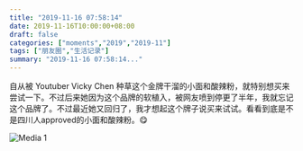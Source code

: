 ```yaml
---
title: "2019-11-16 07:58:14"
date: 2019-11-16T10:00:00+08:00
draft: false
categories: ["moments","2019","2019-11"]
tags: ["朋友圈","生活记录"]
summary: "2019-11-16 07:58:14..."
---
```


自从被 Youtuber Vicky Chen 种草这个金牌干溜的小面和酸辣粉，就特别想买来尝试一下。不过后来她因为这个品牌的软植入，被网友喷到停更了半年，我就忘记这个品牌了。不过最近她又回归了，我才想起这个牌子说买来试试。看看到底是不是四川人approved的小面和酸辣粉。😋

![Media 1](/Moments/photos/2019-11-16/201911160758140.jpg)

